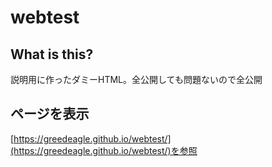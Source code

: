 # webtest

## What is this?
説明用に作ったダミーHTML。全公開しても問題ないので全公開

## ページを表示
[https://greedeagle.github.io/webtest/](https://greedeagle.github.io/webtest/)を参照